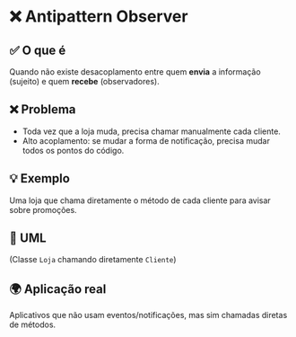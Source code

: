 # ❌ Antipattern Observer

## ✅ O que é
Quando não existe desacoplamento entre quem **envia** a informação (sujeito) e quem **recebe** (observadores).  

## ❌ Problema
- Toda vez que a loja muda, precisa chamar manualmente cada cliente.
- Alto acoplamento: se mudar a forma de notificação, precisa mudar todos os pontos do código.

## 💡 Exemplo
Uma loja que chama diretamente o método de cada cliente para avisar sobre promoções.

## 📂 UML
(Classe `Loja` chamando diretamente `Cliente`)

## 🌍 Aplicação real
Aplicativos que não usam eventos/notificações, mas sim chamadas diretas de métodos.
